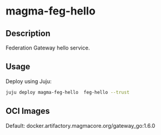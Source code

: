 # magma-feg-hello

## Description

Federation Gateway hello service.

## Usage

Deploy using Juju:

```bash
juju deploy magma-feg-hello  feg-hello --trust
```

## OCI Images

Default: docker.artifactory.magmacore.org/gateway_go:1.6.0
